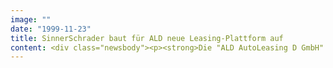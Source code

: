 ```yaml
---
image: ""
date: "1999-11-23"
title: SinnerSchrader baut für ALD neue Leasing-Plattform auf
content: <div class="newsbody"><p><strong>Die "ALD AutoLeasing D GmbH" arbeitet für den Vertrieb ihrer Fahrzeuge über das Internet mit dem eBusiness-Spezialisten SinnerSchrader zusammen. In der jetzt gestarteten ersten Stufe bietet ALD auf www.ald.de Neuwagen und über www.seconddrive.de rund 350 junge Gebrauchtwagen zum Finanzieren, Leasen und Barkauf an. ALD gehört zur Deutsche Bank Gruppe und ist das mit Abstand größte markenunabhängige Leasingunternehmen in Deutschland. ALD verfügt über einen aktuellen Bestand von 111.000 Fahrzeugen.</strong></p><p>"Das Internet ist reif für den Vertrieb hochwertiger Fahrzeuge. Nur wer wie ALD von Anfang an die neuen Absatzmöglichkeiten ergreift, kann auch langfristig eine erfolgreiche Handelsplattform etablieren", beurteilt SinnerSchrader-Vorstand Oliver Sinner die Situation. Die Erfahrungen in vergleichbaren Branchen haben gezeigt, dass einmal vergebene Marktanteile von späteren Mitbewerbern nur schwer wettgemacht werden können.</p><p>Privatkunden profitieren auf der ALD-Seite von einer überragenden Leistungstransparenz und dem direkten Draht zum Anbieter. Sie können online Finanzierungsvarianten für verschiedene Fahrzeugkategorien einsehen und Kostenkalkulationen an Ort und Stelle durchführen. Auch eine Vertragsvorbereitung ist über die Website möglich. www.seconddrive.de offeriert zusätzlich rund 350 junge Gebrauchte mit Fotos und detaillierten Informationen. Wunschfinanzierungen können auch hier für jedes verfügbare Fahrzeug auf den Pfennig genau kalkuliert werden.</p><p>Flottenkunden der ALD haben rund um die Uhr Zugriff auf fahrzeugbezogene Servicefunktionen. Firmeninterne Rechnungsstellen erhalten anhand einer eigenen Schnittstelle zu ALD zusätzlich ein effizientes Werkzeug für den Betrieb des Fuhrparks. Sie können online Änderungen der Fahrerdaten der Leasingfahrzeuge mitteilen und Mietwagen zu besonderen Firmenkonditionen reservieren.</p></div>
---
```

